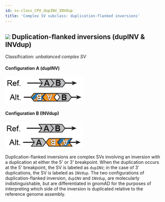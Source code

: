 ```yaml
---
id: sv-class_CPX_dupINV_INVdup
title: 'Complex SV subclass: duplication-flanked inversions'  
---
```


## ![](https://placehold.it/15/71E38C/000000?text=+) Duplication-flanked inversions (dupINV & INVdup)  

Classification: _unbalanced complex SV_

#### Configuration A (dupINV)

![Duplication-flanked inversion (dupINV)](gnomAD_browser.SV_schematics_dupINV.png)  

#### Configuration B (INVdup)  

![Duplication-flanked inversion (INVdup)](gnomAD_browser.SV_schematics_INVdup.png)  

Duplication-flanked inversions are complex SVs involving an inversion with a duplication at either the 5' or 3' breakpoint. When the duplication occurs at the 5' breakpoint, the SV is labeled as `dupINV`; in the case of 3' duplications, the SV is labeled as `INVdup`. The two configurations of duplication-flanked inversion, `dupINV` and `INVdup`, are molecularly indistinguishable, but are differentiated in gnomAD for the purposes of interpreting which side of the inversion is duplicated relative to the reference genome assembly.  
